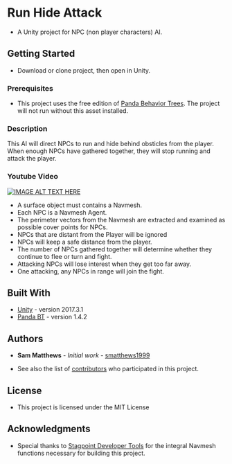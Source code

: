 # Run Hide Attack

* A Unity project for NPC (non player characters) AI.

## Getting Started

* Download or clone project, then open in Unity.

### Prerequisites

* This project uses the free edition of [Panda Behavior Trees](http://www.pandabehaviour.com/).  The project will not run without this asset 
installed.
### Description

This AI will direct NPCs to run and hide behind obsticles from the player.  When enough NPCs have gathered together, they will stop running and attack the player.

### Youtube Video
[![IMAGE ALT TEXT HERE](http://img.youtube.com/vi/EjfgQHU-Lpo/0.jpg)](http://www.youtube.com/watch?v=EjfgQHU-Lpo)

* A surface object must contains a Navmesh.  
* Each NPC is a Navmesh Agent.  
* The perimeter vectors from the Navmesh are extracted and  examined as possible cover points for NPCs.
* NPCs that are distant from the Player will be ignored
* NPCs will keep a safe distance from the player.
* The number of NPCs gathered together will determine whether they continue to flee or turn and fight.
* Attacking NPCs will lose interest when they get too far away.
* One attacking, any NPCs in range will join the fight. 

## Built With

* [Unity](https://unity3d.com/) - version 2017.3.1
* [Panda BT](http://www.pandabehaviour.com/) - version 1.4.2

## Authors

* **Sam Matthews** - *Initial work* - [smatthews1999](https://github.com/smatthews1999)

* See also the list of [contributors](https://github.com/smatthews1999/runhideattack/contributors) who participated in this project.

## License

* This project is licensed under the MIT License

## Acknowledgments

* Special thanks to [Stagpoint Developer Tools](http://stagpoint.com/forums/threads/finding-the-borders-of-a-navmesh.10/) for the integral Navmesh functions necessary for building this project.
